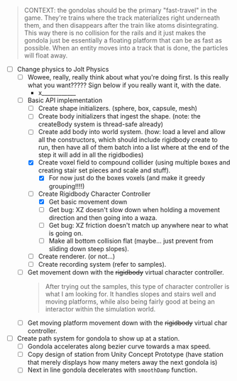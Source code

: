 > CONTEXT: the gondolas should be the primary "fast-travel" in the game. They're trains where the track materializes right underneath them, and then disappears after the train like atoms disintegrating. This way there is no collision for the rails and it just makes the gondola just be essentially a floating platform that can be as fast as possible. When an entity moves into a track that is done, the particles will float away.

- [ ] Change physics to Jolt Physics
    - [ ] Wowee, really, really think about what you're doing first. Is this really what you want????? Sign below if you really want it, with the date.
        - x____________
    - [ ] Basic API implementation
        - [ ] Create shape initializers. (sphere, box, capsule, mesh)
        - [ ] Create body initializers that ingest the shape. (note: the createBody system is thread-safe already)
        - [ ] Create add body into world system. (how: load a level and allow all the constructors, which should include rigidbody create to run, then have all of them batch into a list where at the end of the step it will add in all the rigidbodies)
        - [x] Create voxel field to compound collider (using multiple boxes and creating stair set pieces and scale and stuff).
            - [x] For now just do the boxes voxels (and make it greedy grouping!!!!)
        - [ ] Create Rigidbody Character Controller
            - [x] Get basic movement down
            - [ ] Get bug: XZ doesn't slow down when holding a movement direction and then going into a waza.
            - [ ] Get bug: XZ friction doesn't match up anywhere near to what is going on.
            - [ ] Make all bottom collision flat (maybe... just prevent from sliding down steep slopes).
        - [ ] Create renderer. (or not...)
        - [ ] Create recording system (refer to samples).
    - [ ] Get movement down with the ~~rigidbody~~ virtual character controller.
        > After trying out the samples, this type of character controller is what I am looking for. It handles slopes and stairs well and moving platforms, while also being fairly good at being an interactor within the simulation world.
    - [ ] Get moving platform movement down with the ~~rigidbody~~ virtual char controller.
- [ ] Create path system for gondola to show up at a station.
    - [ ] Gondola accelerates along bezier curve towards a max speed.
    - [ ] Copy design of station from Unity Concept Prototype (have station that merely displays how many meters away the next gondola is)
    - [ ] Next in line gondola decelerates with `smoothDamp` function.